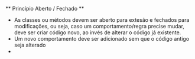 ** Princípio Aberto / Fechado **

- As classes ou métodos devem ser aberto para extesão e fechados para modificações, ou seja, caso um comportamento/regra precise mudar, deve ser criar código novo, ao invés de alterar o código já existente.
- Um novo comportamento deve ser adicionado sem que o código antigo seja alterado
-
